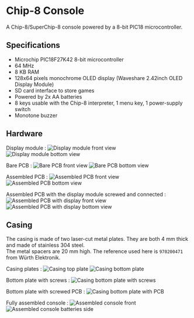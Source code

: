 # Chip-8 Console

A Chip-8/SuperChip-8 console powered by a 8-bit PIC18 microcontroller.

## Specifications

* Microchip PIC18F27K42 8-bit microcontroller
* 64 MHz
* 8 KB RAM
* 128x64 pixels monochrome OLED display (Waveshare 2.42inch OLED Display Module)
* SD card interface to store games
* Powered by 2x AA batteries
* 8 keys usable with the Chip-8 interpreter, 1 menu key, 1 power-supply switch
* Monotone buzzer

## Hardware

Display module :
![Display module front view](Resources/Display_Module_Top.jpg)
![Display module bottom view](Resources/Display_Module_Bottom.jpg)

Bare PCB :
![Bare PCB front view](Resources/Bare_PCB_Top.jpg)
![Bare PCB bottom view](Resources/Bare_PCB_Bottom.jpg)

Assembled PCB :
![Assembled PCB front view](Resources/Assembled_PCB_Top.jpg)
![Assembled PCB bottom view](Resources/Assembled_PCB_Bottom.jpg)

Assembled PCB with the display module screwed and connected :
![Assembled PCB with display front view](Resources/Assembled_PCB_With_Display_Top.jpg)
![Assembled PCB with display bottom view](Resources/Assembled_PCB_With_Display_Bottom.jpg)

## Casing

The casing is made of two laser-cut metal plates. They are both 4 mm thick and made of stainless 304 steel.  
The metal spacers are 20 mm high. The reference used here is `970200471` from Würth Elektronik.  

Casing plates :
![Casing top plate](Resources/Casing_Top_Plate.jpg)
![Casing bottom plate](Resources/Casing_Bottom_Plate.jpg)

Bottom plate with screws :
![Casing bottom plate with screws](Resources/Casing_Bottom_Plate_With_Screws.jpg)

Bottom plate with screwed PCB :
![Casing bottom plate with PCB](Resources/Casing_Bottom_Plate_With_PCB.jpg)

Fully assembled console :
![Assembled console front](Resources/Assembled_Console_Front.jpg)
![Assembled console batteries side](Resources/Assembled_Console_Side_Batteries.jpg)
